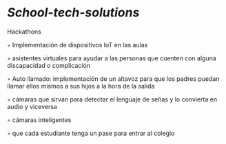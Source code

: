 # ***School-tech-solutions***
Hackathons

 ◦ Implementación de dispositivos IoT en las aulas

 ◦ asistentes virtuales para ayudar a las personas que cuenten con alguna discapacidad o complicación

 ◦ Auto llamado: implementación de un altavoz para que los padres puedan llamar ellos mismos a sus hijos a la hora de la salida

 ◦ cámaras que sirvan para detectar el lenguaje de señas y lo convierta en audio y viceversa

 ◦ cámaras inteligentes
 
 ◦ que cada estudiante tenga un pase para entrar al colegio
